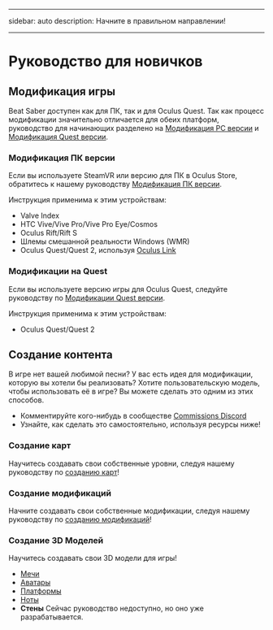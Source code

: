 - - -
sidebar: auto description: Начните в правильном направлении!
- - -

# Руководство для новичков

## Модификация игры
Beat Saber доступен как для ПК, так и для Oculus Quest. Так как процесс модификации значительно отличается для обеих платформ, руководство для начинающих разделено на [Модификация PC версии](#pc-modding) и [Модификация Quest версии](#quest-modding).

### Модификация ПК версии
Если вы используете SteamVR или версию для ПК в Oculus Store, обратитесь к нашему руководству [Модификация ПК версии](./pc-modding.md).

Инструкция применима к этим устройствам:

* Valve Index
* HTC Vive/Vive Pro/Vive Pro Eye/Cosmos
* Oculus Rift/Rift S
* Шлемы смешанной реальности Windows (WMR)
* Oculus Quest/Quest 2, используя [Oculus Link](https://support.oculus.com/444256562873335/)

### Модификации на Quest
Если вы используете версию игры для Oculus Quest, следуйте руководству по [ Модификации Quest версии](./quest-modding.md).

Инструкция применима к этим устройствам:

* Oculus Quest/Quest 2

## Создание контента
В игре нет вашей любимой песни? У вас есть идея для модификации, которую вы хотели бы реализовать? Хотите пользовательскую модель, чтобы использовать её в игре? Вы можете сделать это одним из этих способов.

* Комментируйте кого-нибудь в сообществе [Commissions Discord](https://discord.gg/e4f3WBBVnr)
* Узнайте, как сделать это самостоятельно, используя ресурсы ниже!

### Создание карт
Научитесь создавать свои собственные уровни, следуя нашему руководству по [созданию карт](./mapping/)!

### Создание модификаций
Начните создавать свои собственные модификации, следуя нашему руководству по [созданию модификаций](./modding/)!

### Создание 3D Моделей
Научитесь создавать свои 3D модели для игры!

* [Мечи](./models/sabers-guide.md)
* [Аватары](./models/avatars-guide.md)
* [Платформы](./models/platforms-guide.md)
* [Ноты](./models/notes-guide.md)
* **Стены** Сейчас руководство недоступно, но оно уже разрабатывается.
